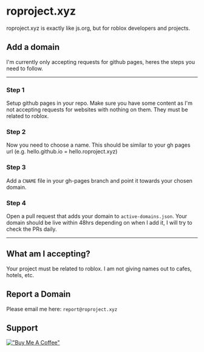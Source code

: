 # roproject.xyz
roproject.xyz is exactly like js.org, but for roblox developers and projects.

## Add a domain
I'm currently only accepting requests for github pages, heres the steps you need to follow.

---

### Step 1
Setup github pages in your repo. Make sure you have some content as I'm not accepting requests for websites with nothing on them. They must be related to roblox.

### Step 2
Now you need to choose a name. This should be similar to your gh pages url (e.g. hello.github.io = hello.roproject.xyz)

### Step 3
Add a `CNAME` file in your gh-pages branch and point it towards your chosen domain.

### Step 4
Open a pull request that adds your domain to `active-domains.json`. Your domain should be live within 48hrs depending on when I add it, I will try to check the PRs daily.

---

## What am I accepting?
Your project must be related to roblox. I am not giving names out to cafes, hotels, etc. 

## Report a Domain
Please email me here: `report@roproject.xyz`

## Support
[!["Buy Me A Coffee"](https://www.buymeacoffee.com/assets/img/custom_images/orange_img.png)](https://www.buymeacoffee.com/flvffy)
